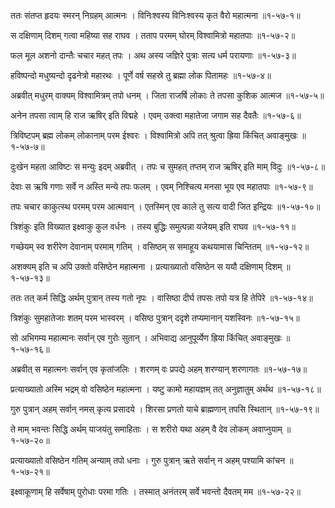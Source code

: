 ततः संतप्त हृदयः स्मरन् निग्रहम् आत्मनः ।
विनिःश्वस्य विनिःश्वस्य कृत वैरो महात्मना ॥१-५७-१॥

स दक्षिणाम् दिशम् गत्वा महिष्या सह राघव ।
तताप परमम् घोरम् विश्वामित्रो महातपाः ॥१-५७-२॥

फल मूल अशनो दान्तैः चचार महत् तपः ।
अथ अस्य जज्ञिरे पुत्राः सत्य धर्म परायणाः ॥१-५७-३॥

हविष्पन्दो मधुष्यन्दो दृढनेत्रो महारथः ।
पूर्णे वर्ष सहस्रे तु ब्रह्मा लोक पितामहः ॥१-५७-४॥

अब्रवीत् मधुरम् वाक्यम् विश्वामित्रम् तपो धनम् ।
जिता राजर्षि लोकाः ते तपसा कुशिक आत्मज ॥१-५७-५॥

अनेन तपसा त्वाम् हि राज ऋषिर् इति विद्महे ।
एवम् उक्त्वा महातेजा जगाम सह दैवतैः ॥१-५७-६॥

त्रिविष्टपम् ब्रह्म लोकम् लोकानाम् परम ईश्वरः ।
विश्वामित्रो अपि तत् श्रुत्वा ह्रिया किंचित् अवाङ्मुखः ॥१-५७-७॥

दुःखेन महता आविष्टः स मन्युः इदम् अब्रवीत् ।
तपः च सुमहत् तप्तम् राज ऋषिर् इति माम् विदुः ॥१-५७-८॥

देवाः स ऋषि गणाः सर्वे न अस्ति मन्ये तपः फलम् ।
एवम् निश्चित्य मनसा भूय एव महातपाः ॥१-५७-९॥

तपः चचार काकुत्स्थ परमम् परम आत्मवान् ।
एतस्मिन् एव काले तु सत्य वादी जित इन्द्रियः ॥१-५७-१०॥

त्रिशंकुः इति विख्यात इक्ष्वाकु कुल वर्धनः ।
तस्य बुद्धिः समुत्पन्ना यजेयम् इति राघव ॥१-५७-११॥

गच्छेयम् स्व शरीरेण देवानाम् परमाम् गतिम् ।
वसिष्ठम् स समाहूय कथयामास चिन्तितम् ॥१-५७-१२॥

अशक्यम् इति च अपि उक्तो वसिष्ठेन महात्मना ।
प्रत्याख्यातो वसिष्ठेन स ययौ दक्षिणाम् दिशम् ॥१-५७-१३॥

ततः तत् कर्म सिद्धि अर्थम् पुत्रान् तस्य गतो नृपः ।
वासिष्ठा दीर्घ तपसः तपो यत्र हि तेपिरे ॥१-५७-१४॥

त्रिशंकुः सुमहातेजाः शतम् परम भास्वरम् ।
वसिष्ठ पुत्रान् ददृशे तप्यमानान् यशस्विनः ॥१-५७-१५॥

सो अभिगम्य महात्मानः सर्वान् एव गुरोः सुतान् ।
अभिवाद्य आनुपूर्व्येण ह्रिया किंचित् अवाङ्मुखः ॥१-५७-१६॥

अब्रवीत् स महात्मनः सर्वान् एव कृतांजलिः ।
शरणम् वः प्रपद्ये अहम् शरण्यान् शरणागतः ॥१-५७-१७॥

प्रत्याख्यातो अस्मि भद्रम् वो वसिष्ठेन महात्मना ।
यष्टु कामो महायज्ञम् तत् अनुज्ञातुम् अर्थथ ॥१-५७-१८॥

गुरु पुत्रान् अहम् सर्वान् नमस् कृत्य प्रसादये ।
शिरसा प्रणतो याचे ब्राह्मणान् तपसि स्थितान् ॥१-५७-१९॥

ते माम् भवन्तः सिद्धि अर्थम् याजयंतु समाहिताः ।
स शरीरो यथा अहम् वै देव लोकम् अवाप्नुयाम् ॥१-५७-२०॥

प्रत्याख्यातो वसिष्ठेन गतिम् अन्याम् तपो धनाः ।
गुरु पुत्रान् ऋते सर्वान् न अहम् पश्यामि कांचन ॥१-५७-२१॥

इक्ष्वाकूणाम् हि सर्वेषाम् पुरोधाः परमा गतिः ।
तस्मात् अनंतरम् सर्वे भवन्तो दैवतम् मम ॥१-५७-२२॥

